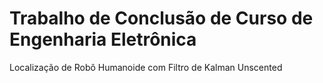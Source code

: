 # Trabalho de Conclusão de Curso de Engenharia Eletrônica

Localização de Robô Humanoide com Filtro de Kalman Unscented